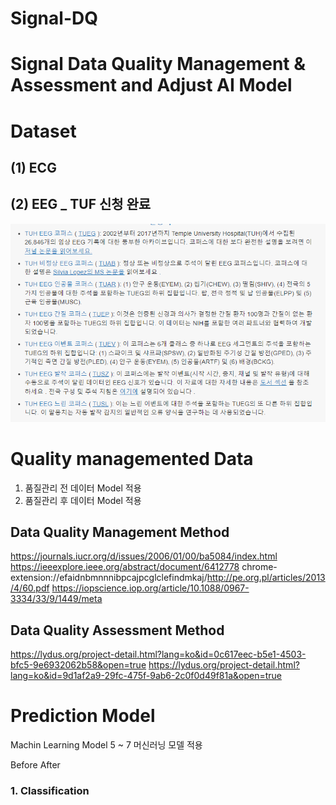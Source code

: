 # Signal-DQ

# Signal Data Quality Management & Assessment and Adjust AI Model

# Dataset
## (1) ECG
## (2) EEG _ TUF 신청 완료
![alt text](image.png)

# Quality managemented Data
1. 품질관리 전 데이터 Model 적용
2. 품질관리 후 데이터 Model 적용

## Data Quality Management Method
https://journals.iucr.org/d/issues/2006/01/00/ba5084/index.html
https://ieeexplore.ieee.org/abstract/document/6412778
chrome-extension://efaidnbmnnnibpcajpcglclefindmkaj/http://pe.org.pl/articles/2013/4/60.pdf
https://iopscience.iop.org/article/10.1088/0967-3334/33/9/1449/meta

## Data Quality Assessment Method
https://lydus.org/project-detail.html?lang=ko&id=0c617eec-b5e1-4503-bfc5-9e6932062b58&open=true
https://lydus.org/project-detail.html?lang=ko&id=9d1af2a9-29fc-475f-9ab6-2c0f0d49f81a&open=true

# Prediction Model
Machin Learning Model 
5 ~ 7 머신러닝 모델 적용

Before After

### 1. Classification
